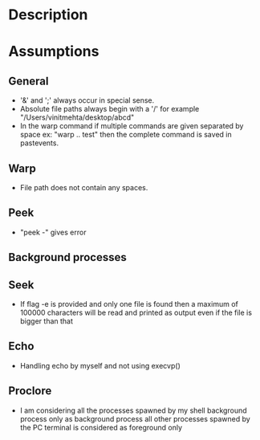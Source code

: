 # Description

# Assumptions

## General
- '&' and ';' always occur in special sense.
- Absolute file paths always begin with a '/' for example "/Users/vinitmehta/desktop/abcd"
- In the warp command if multiple commands are given separated by space ex: "warp .. test" then the complete command is saved in pastevents.

## Warp
- File path does not contain any spaces.

## Peek
- "peek -" gives error

## Background processes

## Seek
- If flag -e is provided and only one file is found then a maximum of 100000 characters will be read and printed as output even if the file is bigger than that

## Echo
- Handling echo by myself and not using execvp()

## Proclore
- I am considering all the processes spawned by my shell background process only as background process all other processes spawned by the PC terminal is considered as foreground only